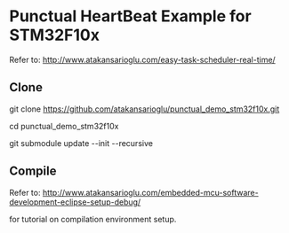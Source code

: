 # Punctual HeartBeat Example for STM32F10x
Refer to: http://www.atakansarioglu.com/easy-task-scheduler-real-time/

## Clone
git clone https://github.com/atakansarioglu/punctual_demo_stm32f10x.git

cd punctual_demo_stm32f10x

git submodule update --init --recursive

## Compile
Refer to: http://www.atakansarioglu.com/embedded-mcu-software-development-eclipse-setup-debug/

for tutorial on compilation environment setup.
